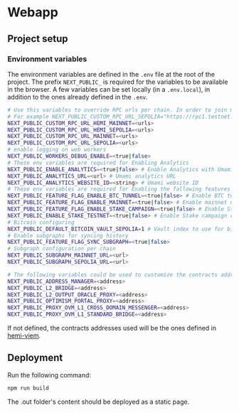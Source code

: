 # Webapp

## Project setup

### Environment variables

The environment variables are defined in the `.env` file at the root of the project.
The prefix `NEXT_PUBLIC_` is required for the variables to be available in the browser. A few variables can be set locally (in a `.env.local`), in addition to the ones already defined in the `.env`.

```sh
# Use this variables to override RPC urls per chain. In order to join multiple RPC urls, join them with the "+" character.
# For example NEXT_PUBLIC_CUSTOM_RPC_URL_SEPOLIA="https://rpc1.testnet.com/rpc+https://rpc2.testnet.com/rpc"
NEXT_PUBLIC_CUSTOM_RPC_URL_HEMI_MAINNET=<urls>
NEXT_PUBLIC_CUSTOM_RPC_URL_HEMI_SEPOLIA=<urls>
NEXT_PUBLIC_CUSTOM_RPC_URL_MAINNET=<urls>
NEXT_PUBLIC_CUSTOM_RPC_URL_SEPOLIA=<urls>
# enable logging on web workers
NEXT_PUBLIC_WORKERS_DEBUG_ENABLE=<true|false>
# These env variables are required for Enabling Analytics
NEXT_PUBLIC_ENABLE_ANALYTICS=<true|false> # Enable Analytics with Umami
NEXT_PUBLIC_ANALYTICS_URL=<url> # Umami analytics URL
NEXT_PUBLIC_ANALYTICS_WEBSITE_ID=<string> # Umami website ID
# These env variables are required for Enabling the fallowing features
NEXT_PUBLIC_FEATURE_FLAG_ENABLE_BTC_TUNNEL=<true|false> # Enable BTC tunnel
NEXT_PUBLIC_FEATURE_FLAG_ENABLE_MAINNET=<true|false> # Enable mainnet network
NEXT_PUBLIC_FEATURE_FLAG_ENABLE_STAKE_CAMPAIGN=<true|false> # Enable Stake Campaign
NEXT_PUBLIC_ENABLE_STAKE_TESTNET=<true|false> # Enable Stake campaign on Testnet, for local development
# Bitcoin configuring
NEXT_PUBLIC_DEFAULT_BITCOIN_VAULT_SEPOLIA=1 # Vault index to use for bitcoin. Defaults to 0
# Enable subgraphs for syncing history
NEXT_PUBLIC_FEATURE_FLAG_SYNC_SUBGRAPH=<true|false>
# Subgraph configuration per chain
NEXT_PUBLIC_SUBGRAPH_MAINNET_URL=<url>
NEXT_PUBLIC_SUBGRAPH_SEPOLIA_URL=<url>

# The following variables could be used to customize the contracts addresses used by Hemi (for example, for testing with a forked blockchain):
NEXT_PUBLIC_ADDRESS_MANAGER=<address>
NEXT_PUBLIC_L2_BRIDGE=<address>
NEXT_PUBLIC_L2_OUTPUT_ORACLE_PROXY=<address>
NEXT_PUBLIC_OPTIMISM_PORTAL_PROXY=<address>
NEXT_PUBLIC_PROXY_OVM_L1_CROSS_DOMAIN_MESSENGER=<address>
NEXT_PUBLIC_PROXY_OVM_L1_STANDARD_BRIDGE=<address>
```

If not defined, the contracts addresses used will be the ones defined in [hemi-viem](https://github.com/hemilabs/hemi-viem).

## Deployment

Run the following command:

```sh
npm run build
```

The .out folder's content should be deployed as a static page.
